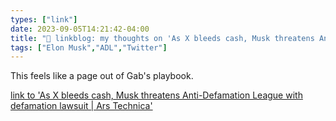```yaml
---
types: ["link"]
date: 2023-09-05T14:21:42-04:00
title: "🔗 linkblog: my thoughts on 'As X bleeds cash, Musk threatens Anti-Defamation League with defamation lawsuit | Ars Technica'"
tags: ["Elon Musk","ADL","Twitter"]
---
```

This feels like a page out of Gab's playbook.  
 

[link to 'As X bleeds cash, Musk threatens Anti-Defamation League with defamation lawsuit | Ars Technica'](https://arstechnica.com/tech-policy/2023/09/as-x-bleeds-cash-musk-threatens-anti-defamation-league-with-defamation-lawsuit/)
